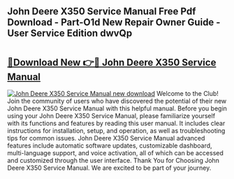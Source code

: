 ## John Deere X350 Service Manual Free Pdf Download - Part-O1d New Repair Owner Guide - User Service Edition dwvQp

# <h2><a href="http://bc35066.oget.top/?id=John+Deere+X350+Service+Manual">🔗Download New 👉🔴 John Deere X350 Service Manual</a></h2>

[![John Deere X350 Service Manual new download](https://i.imgur.com/5g1atiW.png)](http://bc35066.oget.top/?id=John+Deere+X350+Service+Manual)
Welcome to the Club! Join the community of users who have discovered the potential of their new John Deere X350 Service Manual with this helpful manual. Before you begin using your John Deere X350 Service Manual, please familiarize yourself with its functions and features by reading this user manual. It includes clear instructions for installation, setup, and operation, as well as troubleshooting tips for common issues. John Deere X350 Service Manual advanced features include automatic software updates, customizable dashboard, multi-language support, and voice activation, all of which can be accessed and customized through the user interface. Thank You for Choosing John Deere X350 Service Manual. We are excited to be part of your journey.
